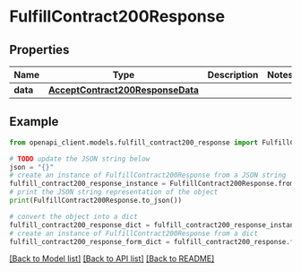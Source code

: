 # FulfillContract200Response



## Properties

Name | Type | Description | Notes
------------ | ------------- | ------------- | -------------
**data** | [**AcceptContract200ResponseData**](AcceptContract200ResponseData.md) |  | 

## Example

```python
from openapi_client.models.fulfill_contract200_response import FulfillContract200Response

# TODO update the JSON string below
json = "{}"
# create an instance of FulfillContract200Response from a JSON string
fulfill_contract200_response_instance = FulfillContract200Response.from_json(json)
# print the JSON string representation of the object
print(FulfillContract200Response.to_json())

# convert the object into a dict
fulfill_contract200_response_dict = fulfill_contract200_response_instance.to_dict()
# create an instance of FulfillContract200Response from a dict
fulfill_contract200_response_form_dict = fulfill_contract200_response.from_dict(fulfill_contract200_response_dict)
```
[[Back to Model list]](../README.md#documentation-for-models) [[Back to API list]](../README.md#documentation-for-api-endpoints) [[Back to README]](../README.md)


